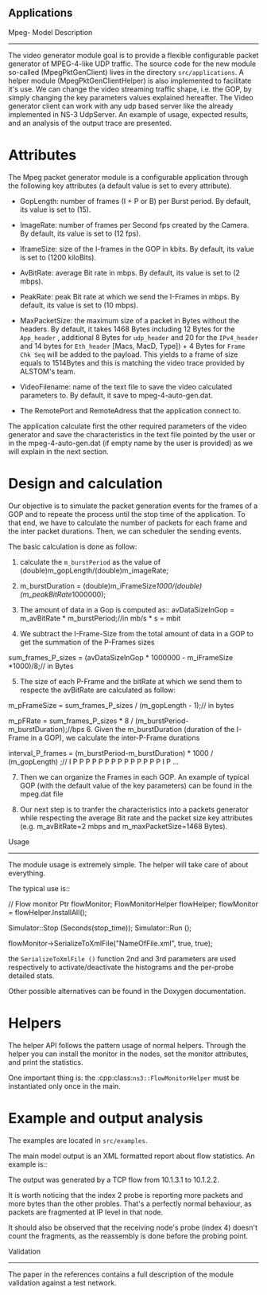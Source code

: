 Applications
------------

Mpeg- Model Description
*****************

The video generator module goal is to provide a flexible configurable packet generator of MPEG-4-like UDP traffic. The source code for the new module so-called (MpegPktGenClient) lives in the directory ``src/applications``. A helper module (MpegPktGenClientHelper) is also implemented to facilitate it's use. We can change the video streaming traffic shape, i.e. the GOP, by simply changing the key parameters values explained hereafter. The Video generator client can work with any udp based server like the already implemented in NS-3 UdpServer. An example of usage, expected results, and an analysis of the output trace are presented. 

Attributes
==========

The Mpeg packet generator module is a configurable application through the following key attributes (a default value is set to every attribute).

* GopLength: number of frames (I + P or B) per Burst period. By default, its value is set to (15).

* ImageRate: number of frames per Second fps created by the Camera. By default, its value is set to (12 fps).

* IframeSize: size of the I-frames in the GOP in kbits. By default, its value is set to (1200 kiloBits).

* AvBitRate: average Bit rate in mbps. By default, its value is set to (2 mbps).

* PeakRate: peak Bit rate at which we send the I-Frames in mbps. By default, its value is set to (10 mbps).

* MaxPacketSize: the maximum size of a packet in Bytes without the headers. By default, it takes 1468 Bytes including 12 Bytes for the ``App_header`` , additional 8 Bytes for ``udp_header`` and  20 for the ``IPv4_header`` and 14 bytes for ``Eth_header`` [Macs, MacD, Type]) + 4 Bytes for ``Frame Chk Seq`` will be added to the payload. This yields to a frame of size equals to 1514Bytes and this is matching the video trace provided by ALSTOM's team.

* VideoFilename: name of the text file to save the video calculated parameters to. By default, it save to mpeg-4-auto-gen.dat.

* The RemotePort and RemoteAdress that the application connect to.

The application calculate first the other required parameters of the video generator and save the characteristics in the text file pointed by the user or in the mpeg-4-auto-gen.dat (if empty name by the user is provided) as we will explain in the next section.

Design and calculation
======================
Our objective is to simulate the packet generation events for the frames of a GOP and to repeate the process until the stop time of the application. To that end, we have to calculate the number of packets for each frame and the inter packet durations. Then, we can scheduler the sending events.

The basic calculation is done as follow:
1. calculate the ``m_burstPeriod`` as the value of (double)m_gopLength/(double)m_imageRate;

2. m_burstDuration = (double)m_iFrameSize*1000/(double)(m_peakBitRate*1000000);

3. The amount of data in a Gop is computed as::
	avDataSizeInGop = m_avBitRate * m_burstPeriod;//in  mb/s * s = mbit

4. We subtract the I-Frame-Size from the total amount of data in a GOP to get the summation of the P-Frames sizes

sum_frames_P_sizes = (avDataSizeInGop * 1000000 - m_iFrameSize *1000)/8;// in Bytes

5. The size of each P-Frame and the bitRate at which we send them to respecte the avBitRate are calculated as follow:

m_pFrameSize = sum_frames_P_sizes / (m_gopLength - 1);// in bytes

m_pFRate = sum_frames_P_sizes * 8 / (m_burstPeriod-m_burstDuration);//bps
6. Given the m_burstDuration (duration of the I-Frame in a GOP), we calculate the inter-P-Frame durations

interval_P_frames = (m_burstPeriod-m_burstDuration) * 1000 / (m_gopLength) ;// I   P P P P P P P P P P P P P P I   P ...

7. Then we can organize the Frames in each GOP. An example of typical GOP (with the default value of the key parameters) can be found in the mpeg.dat file

8. Our next step is to tranfer the characteristics into a packets generator while respecting the average Bit rate and the packet size key attributes (e.g. m_avBitRate=2 mbps and m_maxPacketSize=1468 Bytes).

Usage 
*****

The module usage is extremely simple. The helper will take care of about everything.

The typical use is::

  // Flow monitor
  Ptr<FlowMonitor> flowMonitor;
  FlowMonitorHelper flowHelper;
  flowMonitor = flowHelper.InstallAll();

  Simulator::Stop (Seconds(stop_time));
  Simulator::Run ();

  flowMonitor->SerializeToXmlFile("NameOfFile.xml", true, true);

the ``SerializeToXmlFile ()`` function 2nd and 3rd parameters are used respectively to
activate/deactivate the histograms and the per-probe detailed stats.

Other possible alternatives can be found in the Doxygen documentation.


Helpers
=======

The helper API follows the pattern usage of normal helpers.
Through the helper you can install the monitor in the nodes, set the monitor attributes, and 
print the statistics.

One important thing is: the :cpp:class:`ns3::FlowMonitorHelper` must be instantiated only
once in the main. 

Example and output analysis
===========================
The examples are located in `src/examples`.

The main model output is an XML formatted report about flow statistics. An example is::


The output was generated by a TCP flow from 10.1.3.1 to 10.1.2.2.

It is worth noticing that the index 2 probe is reporting more packets and more bytes than the other probles. 
That's a perfectly normal behaviour, as packets are fragmented at IP level in that node.

It should also be observed that the receiving node's probe (index 4) doesn't count the fragments, as the 
reassembly is done before the probing point.


Validation
**********

The paper in the references contains a full description of the module validation against
a test network.

